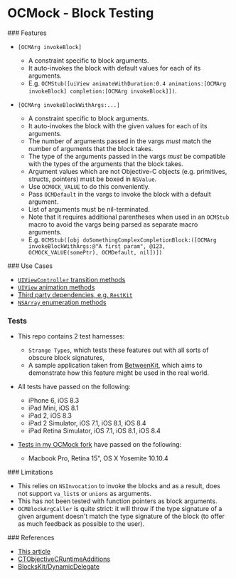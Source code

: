 # OCMock - Block Testing

### Features

- `[OCMArg invokeBlock]`

  - A constraint specific to block arguments.
  - It auto-invokes the block with default values for each of its arguments.
  - E.g. `OCMStub([uiView animateWithDuration:0.4 animations:[OCMArg invokeBlock] completion:[OCMArg invokeBlock]])`.

- `[OCMArg invokeBlockWithArgs:...]`

  - A constraint specific to block arguments.
  - It auto-invokes the block with the given values for each of its arguments.
  - The number of arguments passed in the vargs _must_ match the number of arguments that the block takes.
  - The type of the arguments passed in the vargs _must_ be compatible with the types of the arguments that the block takes.
  - Argument values which are not Objective-C objects (e.g. primitives, structs, pointers) must be boxed in `NSValue`.
  - Use `OCMOCK_VALUE` to do this conveniently.
  - Pass `OCMDefault` in the vargs to invoke the block with a default argument.
  - List of arguments must be nil-terminated.
  - Note that it requires additional parentheses when used in an `OCMStub` macro to avoid the vargs being parsed as separate macro arguments.
  - E.g. `OCMStub([obj doSomethingComplexCompletionBlock:([OCMArg invokeBlockWithArgs:@"A first param", @123, OCMOCK_VALUE(somePtr), OCMDefault, nil])])`

### Use Cases

- [`UIViewController` transition methods](https://developer.apple.com/library/ios/documentation/UIKit/Reference/UIViewController_Class/#//apple_ref/occ/instm/UIViewController/transitionFromViewController:toViewController:duration:options:animations:completion:)
- [`UIView` animation methods](https://developer.apple.com/library/ios/documentation/UIKit/Reference/UIView_Class/)
- [Third party dependencies, e.g. `RestKit`](https://github.com/RestKit/RestKit/blob/c567522fc6a8cb70770228fa35410e138a75f7e1/Code/Network/RKObjectManager.h#L690-L694)
- [`NSArray` enumeration methods](https://developer.apple.com/library/mac/documentation/Cocoa/Reference/Foundation/Classes/NSArray_Class/#//apple_ref/occ/instm/NSArray/enumerateObjectsUsingBlock:)


### Tests

- This repo contains 2 test harnesses:

    - `Strange Types`, which tests these features out with all sorts of obscure block signatures,
    - A sample application taken from [BetweenKit](https://github.com/ice3-software/between-kit), which aims to demonstrate how this feature might be used in the real world.

- All tests have passed on the following:

    - iPhone 6, iOS 8.3
    - iPad Mini, iOS 8.1
    - iPad 2, iOS 8.3
    - iPad 2 Simulator, iOS 7.1, iOS 8.1, iOS 8.4
    - iPad Retina Simulator, iOS 7.1, iOS 8.1, iOS 8.4

- [Tests in my OCMock fork](https://github.com/SteveFortune/ocmock/blob/master/Source/OCMockTests/OCMockObjectTests.m#L648-L729) have passed on the following:

  - Macbook Pro, Retina 15", OS X Yosemite 10.10.4

### Limitations

- This relies on `NSInvocation` to invoke the blocks and as a result, does not support `va_list`s or `unions` as arguments.
- This has not been tested with function pointers as block arguments.
- `OCMBlockArgCaller` is quite strict: it will throw if the type signature of a given argument doesn't match the type signature of the block (to offer as much feedback as possible to the user).

### References

- [This article](https://mikeash.com/pyblog/friday-qa-2011-05-06-a-tour-of-mablockclosure.html)
- [CTObjectiveCRuntimeAdditions](https://github.com/ebf/CTObjectiveCRuntimeAdditions#getting-runtime-information-about-blocks)
- [BlocksKit/DynamicDelegate](https://github.com/zwaldowski/BlocksKit/tree/master/BlocksKit/DynamicDelegate)
